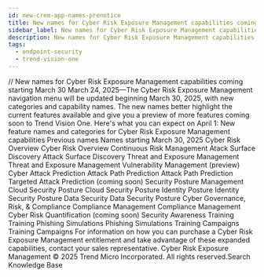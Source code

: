 ```yaml
---
id: new-crem-app-names-prenotice
title: New names for Cyber Risk Exposure Management capabilities coming starting March 30
sidebar_label: New names for Cyber Risk Exposure Management capabilities coming starting March 30
description: New names for Cyber Risk Exposure Management capabilities coming starting March 30
tags:
  - endpoint-security
  - trend-vision-one
---
```


/*<![CDATA[*/ $('#title').html($('meta[name=map-description]').attr('content')); /*]]>*/ New names for Cyber Risk Exposure Management capabilities coming starting March 30 March 24, 2025—The Cyber Risk Exposure Management navigation menu will be updated beginning March 30, 2025, with new categories and capability names. The new names better highlight the current features available and give you a preview of more features coming soon to Trend Vision One. Here's what you can expect on April 1: New feature names and categories for Cyber Risk Exposure Management capabilities Previous names Names starting March 30, 2025 Cyber Risk Overview Cyber Risk Overview Continuous Risk Management Atack Surface Discovery Attack Surface Discovery Threat and Exposure Management Threat and Exposure Management Vulnerability Management (preview) Cyber Attack Prediction Attack Path Prediction Attack Path Prediction Targeted Attack Prediction (coming soon) Security Posture Management Cloud Security Posture Cloud Security Posture Identity Posture Identity Security Posture Data Security Data Security Posture Cyber Governance, Risk, & Compliance Compliance Management Compliance Management Cyber Risk Quantification (coming soon) Security Awareness Training Training Phishing Simulations Phishing Simulations Training Campaigns Training Campaigns For information on how you can purchase a Cyber Risk Exposure Management entitlement and take advantage of these expanded capabilities, contact your sales representative. Cyber Risk Exposure Management © 2025 Trend Micro Incorporated. All rights reserved.Search Knowledge Base